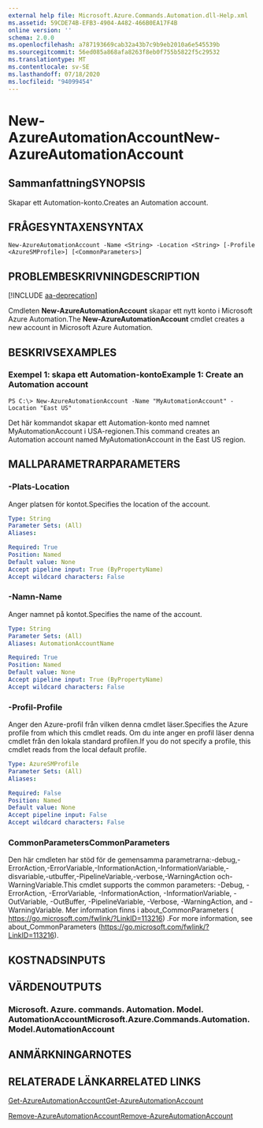 ```yaml
---
external help file: Microsoft.Azure.Commands.Automation.dll-Help.xml
ms.assetid: 59CDE74B-EFB3-4904-A482-466B0EA17F4B
online version: ''
schema: 2.0.0
ms.openlocfilehash: a787193669cab32a43b7c9b9eb2010a6e545539b
ms.sourcegitcommit: 56ed085a868afa8263f8eb0f755b5822f5c29532
ms.translationtype: MT
ms.contentlocale: sv-SE
ms.lasthandoff: 07/18/2020
ms.locfileid: "94099454"
---
```

# <span data-ttu-id="36d40-101">New-AzureAutomationAccount</span><span class="sxs-lookup"><span data-stu-id="36d40-101">New-AzureAutomationAccount</span></span>

## <span data-ttu-id="36d40-102">Sammanfattning</span><span class="sxs-lookup"><span data-stu-id="36d40-102">SYNOPSIS</span></span>

<span data-ttu-id="36d40-103">Skapar ett Automation-konto.</span><span class="sxs-lookup"><span data-stu-id="36d40-103">Creates an Automation account.</span></span>

## <span data-ttu-id="36d40-104">FRÅGESYNTAXEN</span><span class="sxs-lookup"><span data-stu-id="36d40-104">SYNTAX</span></span>

```
New-AzureAutomationAccount -Name <String> -Location <String> [-Profile <AzureSMProfile>] [<CommonParameters>]
```

## <span data-ttu-id="36d40-105">PROBLEMBESKRIVNING</span><span class="sxs-lookup"><span data-stu-id="36d40-105">DESCRIPTION</span></span>

[!INCLUDE [aa-deprecation](../include/aa-deprecation.md)]

<span data-ttu-id="36d40-106">Cmdleten **New-AzureAutomationAccount** skapar ett nytt konto i Microsoft Azure Automation.</span><span class="sxs-lookup"><span data-stu-id="36d40-106">The **New-AzureAutomationAccount** cmdlet creates a new account in Microsoft Azure Automation.</span></span>

## <span data-ttu-id="36d40-107">BESKRIVS</span><span class="sxs-lookup"><span data-stu-id="36d40-107">EXAMPLES</span></span>

### <span data-ttu-id="36d40-108">Exempel 1: skapa ett Automation-konto</span><span class="sxs-lookup"><span data-stu-id="36d40-108">Example 1: Create an Automation account</span></span>
```
PS C:\> New-AzureAutomationAccount -Name "MyAutomationAccount" -Location "East US"
```

<span data-ttu-id="36d40-109">Det här kommandot skapar ett Automation-konto med namnet MyAutomationAccount i USA-regionen.</span><span class="sxs-lookup"><span data-stu-id="36d40-109">This command creates an Automation account named MyAutomationAccount in the East US region.</span></span>

## <span data-ttu-id="36d40-110">MALLPARAMETRAR</span><span class="sxs-lookup"><span data-stu-id="36d40-110">PARAMETERS</span></span>

### <span data-ttu-id="36d40-111">-Plats</span><span class="sxs-lookup"><span data-stu-id="36d40-111">-Location</span></span>
<span data-ttu-id="36d40-112">Anger platsen för kontot.</span><span class="sxs-lookup"><span data-stu-id="36d40-112">Specifies the location of the account.</span></span>

```yaml
Type: String
Parameter Sets: (All)
Aliases: 

Required: True
Position: Named
Default value: None
Accept pipeline input: True (ByPropertyName)
Accept wildcard characters: False
```

### <span data-ttu-id="36d40-113">-Namn</span><span class="sxs-lookup"><span data-stu-id="36d40-113">-Name</span></span>
<span data-ttu-id="36d40-114">Anger namnet på kontot.</span><span class="sxs-lookup"><span data-stu-id="36d40-114">Specifies the name of the account.</span></span>

```yaml
Type: String
Parameter Sets: (All)
Aliases: AutomationAccountName

Required: True
Position: Named
Default value: None
Accept pipeline input: True (ByPropertyName)
Accept wildcard characters: False
```

### <span data-ttu-id="36d40-115">-Profil</span><span class="sxs-lookup"><span data-stu-id="36d40-115">-Profile</span></span>
<span data-ttu-id="36d40-116">Anger den Azure-profil från vilken denna cmdlet läser.</span><span class="sxs-lookup"><span data-stu-id="36d40-116">Specifies the Azure profile from which this cmdlet reads.</span></span>
<span data-ttu-id="36d40-117">Om du inte anger en profil läser denna cmdlet från den lokala standard profilen.</span><span class="sxs-lookup"><span data-stu-id="36d40-117">If you do not specify a profile, this cmdlet reads from the local default profile.</span></span>

```yaml
Type: AzureSMProfile
Parameter Sets: (All)
Aliases: 

Required: False
Position: Named
Default value: None
Accept pipeline input: False
Accept wildcard characters: False
```

### <span data-ttu-id="36d40-118">CommonParameters</span><span class="sxs-lookup"><span data-stu-id="36d40-118">CommonParameters</span></span>
<span data-ttu-id="36d40-119">Den här cmdleten har stöd för de gemensamma parametrarna:-debug,-ErrorAction,-ErrorVariable,-InformationAction,-InformationVariable,-disvariable,-utbuffer,-PipelineVariable,-verbose,-WarningAction och-WarningVariable.</span><span class="sxs-lookup"><span data-stu-id="36d40-119">This cmdlet supports the common parameters: -Debug, -ErrorAction, -ErrorVariable, -InformationAction, -InformationVariable, -OutVariable, -OutBuffer, -PipelineVariable, -Verbose, -WarningAction, and -WarningVariable.</span></span> <span data-ttu-id="36d40-120">Mer information finns i about_CommonParameters ( https://go.microsoft.com/fwlink/?LinkID=113216) .</span><span class="sxs-lookup"><span data-stu-id="36d40-120">For more information, see about_CommonParameters (https://go.microsoft.com/fwlink/?LinkID=113216).</span></span>

## <span data-ttu-id="36d40-121">KOSTNADS</span><span class="sxs-lookup"><span data-stu-id="36d40-121">INPUTS</span></span>

## <span data-ttu-id="36d40-122">VÄRDEN</span><span class="sxs-lookup"><span data-stu-id="36d40-122">OUTPUTS</span></span>

### <span data-ttu-id="36d40-123">Microsoft. Azure. commands. Automation. Model. AutomationAccount</span><span class="sxs-lookup"><span data-stu-id="36d40-123">Microsoft.Azure.Commands.Automation.Model.AutomationAccount</span></span>

## <span data-ttu-id="36d40-124">ANMÄRKNINGAR</span><span class="sxs-lookup"><span data-stu-id="36d40-124">NOTES</span></span>

## <span data-ttu-id="36d40-125">RELATERADE LÄNKAR</span><span class="sxs-lookup"><span data-stu-id="36d40-125">RELATED LINKS</span></span>

[<span data-ttu-id="36d40-126">Get-AzureAutomationAccount</span><span class="sxs-lookup"><span data-stu-id="36d40-126">Get-AzureAutomationAccount</span></span>](./Get-AzureAutomationAccount.md)

[<span data-ttu-id="36d40-127">Remove-AzureAutomationAccount</span><span class="sxs-lookup"><span data-stu-id="36d40-127">Remove-AzureAutomationAccount</span></span>](./Remove-AzureAutomationAccount.md)



